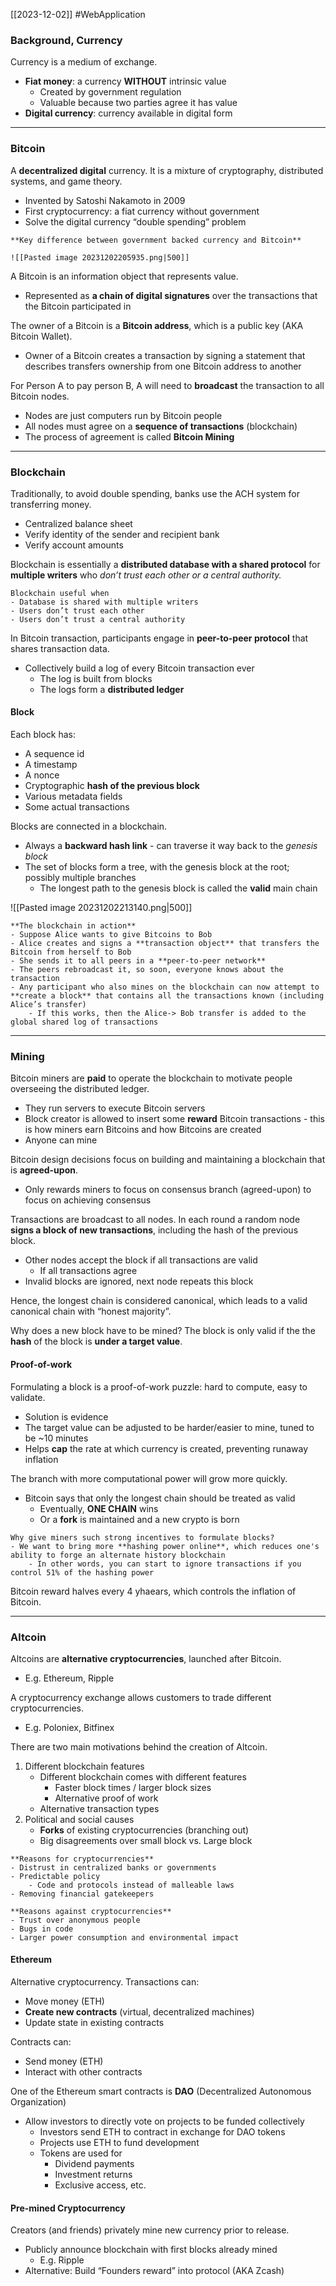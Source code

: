 [[2023-12-02]] #WebApplication 

### Background, Currency
Currency is a medium of exchange.
- **Fiat money**: a currency **WITHOUT** intrinsic value
	- Created by government regulation
	- Valuable because two parties agree it has value
- **Digital currency**: currency available in digital form

---
### Bitcoin
A **decentralized digital** currency. It is a mixture of cryptography, distributed systems, and game theory.
- Invented by Satoshi Nakamoto in 2009
- First cryptocurrency: a fiat currency without government
- Solve the digital currency “double spending” problem

```ad-summary
**Key difference between government backed currency and Bitcoin**

![[Pasted image 20231202205935.png|500]]
```

A Bitcoin is an information object that represents value.
- Represented as **a chain of digital signatures** over the transactions that the Bitcoin participated in

The owner of a Bitcoin is a **Bitcoin address**, which is a public key (AKA Bitcoin Wallet).
- Owner of a Bitcoin creates a transaction by signing a statement that describes transfers ownership from one Bitcoin address to another

For Person A to pay person B, A will need to **broadcast** the transaction to all Bitcoin nodes.
- Nodes are just computers run by Bitcoin people 
- All nodes must agree on a **sequence of transactions** (blockchain)
- The process of agreement is called **Bitcoin Mining**

---
### Blockchain
Traditionally, to avoid double spending, banks use the ACH system for transferring money.
- Centralized balance sheet
- Verify identity of the sender and recipient bank
- Verify account amounts

Blockchain is essentially a **distributed database with a shared protocol** for **multiple writers** who *don’t trust each other or a central authority.*

```ad-summary
Blockchain useful when
- Database is shared with multiple writers
- Users don’t trust each other  
- Users don’t trust a central authority
```

In Bitcoin transaction, participants engage in **peer-to-peer protocol** that shares transaction data.
- Collectively build a log of every Bitcoin transaction ever
	- The log is built from blocks
	- The logs form a **distributed ledger**

#### Block
Each block has:
- A sequence id
- A timestamp  
- A nonce  
- Cryptographic **hash of the previous block**
- Various metadata fields  
- Some actual transactions

Blocks are connected in a blockchain.
- Always a **backward hash link** - can traverse it way back to the *genesis block*
- The set of blocks form a tree, with the genesis block at the root; possibly multiple branches
	- The longest path to the genesis block is called the **valid** main chain

![[Pasted image 20231202213140.png|500]]

```ad-example
**The blockchain in action**
- Suppose Alice wants to give Bitcoins to Bob  
- Alice creates and signs a **transaction object** that transfers the Bitcoin from herself to Bob
- She sends it to all peers in a **peer-to-peer network**
- The peers rebroadcast it, so soon, everyone knows about the transaction
- Any participant who also mines on the blockchain can now attempt to **create a block** that contains all the transactions known (including Alice’s transfer)
	- If this works, then the Alice-> Bob transfer is added to the global shared log of transactions
```

---
### Mining
Bitcoin miners are **paid** to operate the blockchain to motivate people overseeing the distributed ledger. 
- They run servers to execute Bitcoin servers
- Block creator is allowed to insert some **reward** Bitcoin transactions - this is how miners earn Bitcoins and how Bitcoins are created
- Anyone can mine

Bitcoin design decisions focus on building and maintaining a blockchain that is **agreed-upon**.
- Only rewards miners to focus on consensus branch (agreed-upon) to focus on achieving consensus

Transactions are broadcast to all nodes. In each round a random node **signs a block of new transactions**, including the hash of the previous block.
- Other nodes accept the block if all transactions are valid
	- If all transactions agree
- Invalid blocks are ignored, next node repeats this block
    
Hence, the longest chain is considered canonical, which leads to a valid canonical chain with “honest majority”.

Why does a new block have to be mined? The block is only valid if the the **hash** of the block is **under a target value**.

#### Proof-of-work
Formulating a block is a proof-of-work puzzle: hard to compute, easy to validate.
- Solution is evidence
- The target value can be adjusted to be harder/easier to mine, tuned to be ~10 minutes
- Helps **cap** the rate at which currency is created, preventing runaway inflation

The branch with more computational power will grow more quickly.
- Bitcoin says that only the longest chain should be treated as valid
	- Eventually, **ONE CHAIN** wins
	- Or a **fork** is maintained and a new crypto is born

```ad-tldr
Why give miners such strong incentives to formulate blocks?
- We want to bring more **hashing power online**, which reduces one's ability to forge an alternate history blockchain
	- In other words, you can start to ignore transactions if you control 51% of the hashing power
```

Bitcoin reward halves every 4 yhaears, which controls the inflation of Bitcoin.

---
### Altcoin
Altcoins are **alternative cryptocurrencies**, launched after Bitcoin.
- E.g. Ethereum, Ripple

A cryptocurrency exchange allows customers to trade different cryptocurrencies.
- E.g. Poloniex, Bitfinex

There are two main motivations behind the creation of Altcoin.
1. Different blockchain features
	- Different blockchain comes with different features
		- Faster block times / larger block sizes
		- Alternative proof of work
	- Alternative transaction types
2. Political and social causes
	- **Forks** of existing cryptocurrencies (branching out)
	- Big disagreements over small block vs. Large block

```ad-summary
**Reasons for cryptocurrencies**
- Distrust in centralized banks or governments
- Predictable policy
	- Code and protocols instead of malleable laws
- Removing financial gatekeepers

**Reasons against cryptocurrencies**
- Trust over anonymous people
- Bugs in code
- Larger power consumption and environmental impact
```

#### Ethereum
Alternative cryptocurrency. Transactions can:
- Move money (ETH)
- **Create new contracts** (virtual, decentralized machines) 
- Update state in existing contracts

Contracts can:
- Send money (ETH)  
- Interact with other contracts

One of the Ethereum smart contracts is **DAO** (Decentralized Autonomous Organization)
- Allow investors to directly vote on projects to be funded collectively
	- Investors send ETH to contract in exchange for DAO tokens
	- Projects use ETH to fund development
	- Tokens are used for
		- Dividend payments
		- Investment returns
		- Exclusive access, etc.

#### Pre-mined Cryptocurrency
Creators (and friends) privately mine new currency prior to release.
- Publicly announce blockchain with first blocks already mined
	- E.g. Ripple
- Alternative: Build “Founders reward” into protocol (AKA Zcash)